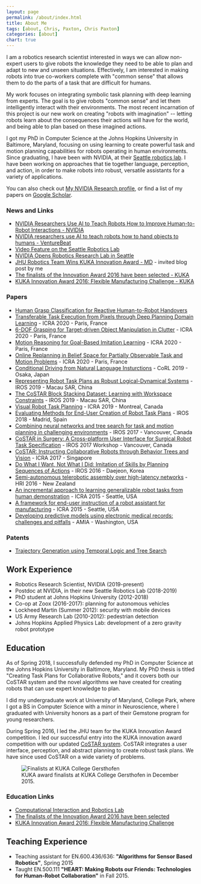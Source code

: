```yaml
---
layout: page
permalink: /about/index.html
title: About Me
tags: [about, Chris, Paxton, Chris Paxton]
categories: [about]
chart: true
---
```


I am a robotics research scientist interested in ways we can allow non-expert users to give robots the knowledge they need to be able to plan and adapt to new and unseen situations. Effectively, I am interested in making robots into true co-workers complete with "common sense" that allows them to do the parts of a task that are difficult for humans.

My work focuses on integrating symbolic task planning with deep learning from experts. The goal is to give robots "common sense" and let them intelligently interact with their environments. The most recent incarnation of this project is our new work on creating "robots with imagination" -- letting robots learn about the consequences their actions will have for the world, and being able to plan based on these imagined actions.

I got my PhD in Computer Science at the Johns Hopkins University in Baltimore, Maryland, focusing on using learning to create powerful task and motion planning capabilities for robots operating in human environments.
Since graduating, I have been with NVIDIA, at their [Seattle robotics lab](https://youtu.be/JT2viTz_0jU). I have been working on approaches that tie together language, perception, and action, in order to make robots into robust, versatile assistants for a variety of applications.

<!--<img style="float: right;" src="{{ site.url }}/images/me.jpg">-->

You can also check out [My NVIDIA Research profile](https://research.nvidia.com/person/chris-paxton), or find a list of my papers on [Google Scholar](https://scholar.google.com/citations?user=I1mOQpAAAAAJ&hl=en&oi=ao).

### News and Links

  * [NVIDIA Researchers Use AI to Teach Robots How to Improve Human-to-Robot Interactions - NVIDIA](https://news.developer.nvidia.com/nvidia-researchers-use-ai-to-teach-robots-how-to-improve-human-to-robot-interactions/)
  * [NVIDIA researchers use AI to teach robots how to hand objects to humans - VentureBeat](https://venturebeat.com/2020/03/16/nvidia-researchers-use-ai-to-teach-robots-how-to-hand-objects-to-humans/)
  * [Video Feature on the Seattle Robotics Lab](https://youtu.be/JT2viTz_0jU)
  * [NVIDIA Opens Robotics Research Lab in Seattle](https://news.developer.nvidia.com/nvidia-opens-robotics-research-lab-in-seattle/)
  * [JHU Robotics Team Wins KUKA Innovation Award - MD](https://open.maryland.gov/blog/jhu-robotics-team-wins-kuka-innovation-award/) - invited blog post by me
  * [The finalists of the Innovation Award 2016 have been selected - KUKA](http://www.kuka-robotics.com/en/pressevents/news/NN_14012016_Innovative_Robot_applications_LBR_iiwa.htm)
  * [KUKA Innovation Award 2016: Flexible Manufacturing Challenge - KUKA](https://www.kuka.com/en-DE/Press/Event%20calendar/Hannover%20Fair%202016/kuka-innovation-award)
  
### Papers

  * [Human Grasp Classification for Reactive Human-to-Robot Handovers](https://arxiv.org/pdf/2003.06000)
  * [Transferable Task Execution from Pixels through Deep Planning Domain Learning](https://arxiv.org/pdf/2003.03726) - ICRA 2020 - Paris, France
  * [6-DOF Grasping for Target-driven Object Manipulation in Clutter](https://arxiv.org/pdf/1912.03628) - ICRA 2020 - Paris, France
  * [Motion Reasoning for Goal-Based Imitation Learning](https://arxiv.org/pdf/1911.05864) - ICRA 2020 - Paris, France
  * [Online Replanning in Belief Space for Partially Observable Task and Motion Problems](https://arxiv.org/pdf/1911.04577) - ICRA 2020 - Paris, France
  * [Conditional Driving from Natural Language Insturctions](https://arxiv.org/pdf/1910.07615) - CoRL 2019 - Osaka, Japan
  * [Representing Robot Task Plans as Robust Logical-Dynamical Systems](https://arxiv.org/pdf/1908.01896) - IROS 2019 - Macau SAR, China
  * [The CoSTAR Block Stacking Dataset: Learning with Workspace Constraints](https://arxiv.org/pdf/1810.11714.pdf) - IROS 2019 - Macau SAR, China
  * [Visual Robot Task Planning](https://arxiv.org/pdf/1804.00062) - ICRA 2019 - Montreal, Canada
  * [Evaluating Methods for End-User Creation of Robot Task Plans](https://arxiv.org/pdf/1811.02690) - IROS 2018 - Madrid, Spain
  * [Combining neural networks and tree search for task and motion planning in challenging environments](https://arxiv.org/pdf/1703.07887) - IROS 2017 - Vancouver, Canada
  * [CoSTAR in Surgery: A Cross-platform User Interface for Surgical Robot Task Specification](https://pdfs.semanticscholar.org/b853/81226292ed8a47cb4e059ced14ddcc6ea798.pdf) - IROS 2017 Workshop - Vancouver, Canada
  * [CoSTAR: Instructing Collaborative Robots through Behavior Trees and Vision](https://arxiv.org/pdf/1611.06145) - ICRA 2017 - Singapore
  * [Do What I Want, Not What I Did: Imitation of Skills by Planning Sequences of Actions](https://arxiv.org/pdf/1612.01215) - IROS 2016 - Daejeon, Korea
  * [Semi-autonomous telerobotic assembly over high-latency networks](https://dl.acm.org/ft_gateway.cfm?ftid=1702218&id=2906858) - HRI 2016 - New Zealand
  * [An incremental approach to learning generalizable robot tasks from human demonstration](http://eprints.lincoln.ac.uk/34493/1/ICRA15_0728_FI.pdf) - ICRA 2015 - Seattle, USA
  * [A framework for end-user instruction of a robot assistant for manufacturing](https://ieeexplore.ieee.org/iel7/7128761/7138973/07140065.pdf?casa_token=mrp6oZcPvy4AAAAA:ux_-Jq6IHKCmjodjywSvdBiQyHcoeQrd-M45MfuPOTVdZxjGHEMuS3YbqLeO2Kh2XCTRl8r4xBCO) - ICRA 2015 - Seattle, USA
  * [Developing predictive models using electronic medical records: challenges and pitfalls](https://www.ncbi.nlm.nih.gov/pmc/articles/PMC3900132/) - AMIA - Washington, USA

### Patents

  * [Trajectory Generation using Temporal Logic and Tree Search](https://patentimages.storage.googleapis.com/35/dc/4e/6bf9a63a604604/US10133275.pdf)

## Work Experience

  * Robotics Research Scientist, NVIDIA (2019-present)
  * Postdoc at NVIDIA, in their new Seattle Robotics Lab (2018-2019)
  * PhD student at Johns Hopkins University (2012-2018)
  * Co-op at Zoox (2016-2017): planning for autonomous vehicles
  * Lockheed Martin (Summer 2012): security with mobile devices
  * US Army Research Lab (2010-2012): pedestrian detection
  * Johns Hopkins Applied Physics Lab: development of a zero gravity robot prototype

## Education

As of Spring 2018, I successfully defended my PhD in Computer Science at the Johns Hopkins University in Baltimore, Maryland. My PhD thesis is titled "Creating Task Plans for Collaborative Robots," and it covers both our CoSTAR system and the novel algorithms we have created for creating robots that can use expert knowledge to plan.

I did my undergraduate work at University of Maryland, College Park, where I got a BS in Computer Science with a minor in Neuroscience, where I graduated with University honors as a part of their Gemstone program for young researchers.

During Spring 2016, I led the JHU team for the KUKA Innovation Award competition. I led our successful entry into the KUKA innovation award competition with our updated [CoSTAR system](http://cpaxton.github.io/costar_stack/). CoSTAR integrates a user interface, perception, and abstract planning to create robust task plans. We have since used CoSTAR on a wide variety of problems.

<figure>
  <img src="{{ site.url }}/public/kuka2016.jpg" alt="Finalists at KUKA College Gersthofen">
  <figcaption>KUKA award finalists at KUKA College Gersthofen in December 2015.</figcaption>
</figure>

### Education Links
  * [Computational Interaction and Robotics Lab](http://cirl.lcsr.jhu.edu/)
  * [The finalists of the Innovation Award 2016 have been selected](http://www.kuka-robotics.com/en/pressevents/news/NN_14012016_Innovative_Robot_applications_LBR_iiwa.htm)
  * [KUKA Innovation Award 2016: Flexible Manufacturing Challenge](https://www.kuka.com/en-DE/Press/Event%20calendar/Hannover%20Fair%202016/kuka-innovation-award)

## Teaching Experience

  * Teaching assistant for EN.600.436/636: __"Algorithms for Sensor Based Robotics"__, Spring 2015
  * Taught EN.500.111 __"HEART: Making Robots our Friends: Technologies for Human-Robot Collaboration"__ in Fall 2015.
